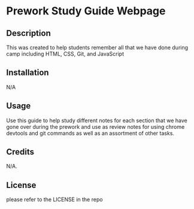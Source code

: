 # Prework Study Guide Webpage

## Description

This was created to help students remember all that we have done during camp including HTML, CSS, Git, and JavaScript


## Installation

N/A

## Usage

Use this guide to help study different notes for each section that we have gone over during the prework and use as review notes for using chrome devtools and git commands as well as an assortment of other tasks.

## Credits

N/A.

## License

please refer to the LICENSE in the repo

